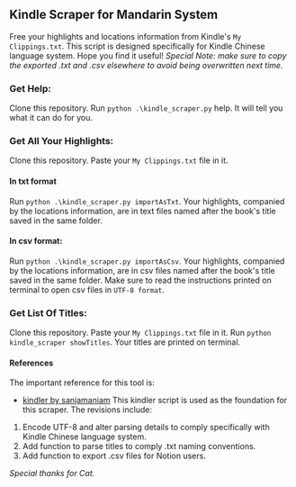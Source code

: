 ## Kindle Scraper for Mandarin System
Free your highlights and locations information from Kindle's `My Clippings.txt`.
This script is designed specifically for Kindle Chinese language system.
Hope you find it useful!
_Special Note: make sure to copy the exported .txt and .csv elsewhere to avoid being overwritten next time._

### Get Help:

Clone this repository.
Run `python .\kindle_scraper.py` help.
It will tell you what it can do for you.

### Get All Your Highlights:

Clone this repository. Paste your `My Clippings.txt` file in it.
#### In txt format
Run `python .\kindle_scraper.py importAsTxt`.
Your highlights, companied by the locations information, are in text files named after the book's title saved in the same folder.
#### In csv format:
Run `python .\kindle_scraper.py importAsCsv`.
Your highlights, companied by the locations information, are in csv files named after the book's title saved in the same folder.
Make sure to read the instructions printed on terminal to open csv files in `UTF-8 format`.


### Get List Of Titles:

Clone this repository. Paste your `My Clippings.txt` file in it.
Run `python kindle_scraper showTitles`.
Your titles are printed on terminal.

#### References
The important reference for this tool is:
* [kindler by sanjamaniam](https://github.com/sanjaymaniam/kindler) This kindler script is used as the foundation for this scraper.
The revisions include:
1. Encode UTF-8 and alter parsing details to comply specifically with Kindle Chinese language system.
2. Add function to parse titles to comply .txt naming conventions.
3. Add function to export .csv files for Notion users.

_Special thanks for Cat._ 
